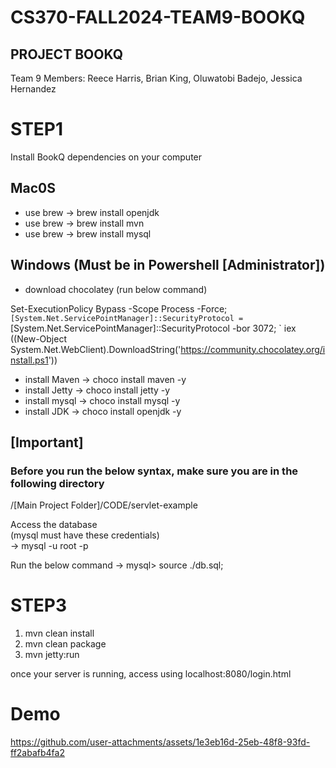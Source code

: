 # CS370-FALL2024-TEAM9-BOOKQ
## PROJECT BOOKQ

Team 9
Members: Reece Harris, Brian King, Oluwatobi Badejo, Jessica Hernandez 


# STEP1

Install BookQ dependencies on your computer

## Mac0S 
  - use brew -> brew install openjdk
  - use brew -> brew install mvn
  - use brew -> brew install mysql
## Windows (Must be in Powershell [Administrator])
  - download chocolatey (run below command)
    
Set-ExecutionPolicy Bypass -Scope Process -Force; `
[System.Net.ServicePointManager]::SecurityProtocol = `
[System.Net.ServicePointManager]::SecurityProtocol -bor 3072; `
iex ((New-Object System.Net.WebClient).DownloadString('https://community.chocolatey.org/install.ps1'))

  - install Maven -> choco install maven -y
  - install Jetty -> choco install jetty -y
  - install mysql -> choco install mysql -y
  - install JDK   -> choco install openjdk -y

## [Important]
### Before you run the below syntax, make sure you are in the following directory
/[Main Project Folder]/CODE/servlet-example

Access the database<br>
(mysql must have these credentials)<br>
-> mysql -u root -p 

Run the below command
-> mysql> source ./db.sql;

# STEP3

1.  mvn clean install
2.  mvn clean package
3.  mvn jetty:run


once your server is running, access using localhost:8080/login.html


# Demo

https://github.com/user-attachments/assets/1e3eb16d-25eb-48f8-93fd-ff2abafb4fa2


